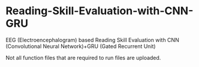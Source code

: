 # Reading-Skill-Evaluation-with-CNN-GRU
EEG (Electroencephalogram) based Reading Skill Evaluation with CNN (Convolutional Neural Network)+GRU (Gated Recurrent Unit)

Not all function files that are required to run files are uploaded.
